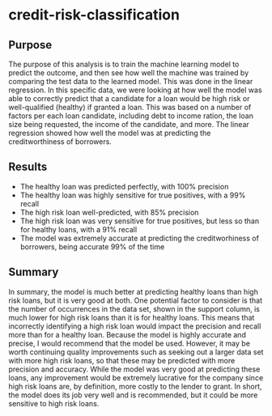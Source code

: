 # credit-risk-classification
 ## Purpose
 The purpose of this analysis is to train the machine learning model to predict the outcome, and then see how well the machine was trained by comparing the test data to the learned model. This was done in the linear regression. In this specific data, we were looking at how well the model was able to correctly predict that a candidate for a loan would be high risk or well-qualified (healthy) if granted a loan. This was based on a number of factors per each loan candidate, including debt to income ration, the loan size being requested, the income of the candidate, and more. 
 The linear regression showed how well the model was at predicting the creditworthiness of borrowers.
 ## Results 
 * The healthy loan was predicted perfectly, with 100% precision
 * The healthy loan was highly sensitive for true positives, with a 99% recall
 * The high risk loan well-predicted, with 85% precision 
 * The high risk loan was very sensitive for true positives, but less so than for healthy loans, with a 91% recall
 * The model was extremely accurate at predicting the creditworhiness of borrowers, being accurate 99% of the time
 
 ## Summary
In summary, the model is much better at predicting healthy loans than high risk loans, but it is very good at both. One potential factor to consider is that the number of occurrences in the data set, shown in the support column, is much lower for high risk loans than it is for healthy loans. This means that incorrectly identifying a high risk loan would impact the precision and recall more than for a healthy loan.
Because the model is highly accurate and precise, I would recommend that the model be used. However, it may be worth continuing quality improvements such as seeking out a larger data set with more high risk loans, so that these may be predicted with more precision and accuracy. While the model was very good at predicting these loans, any improvement would be extremely lucrative for the company since high risk loans are, by definition, more costly to the lender to grant. 
In short, the model does its job very well and is recommended, but it could be more sensitive to high risk loans. 
